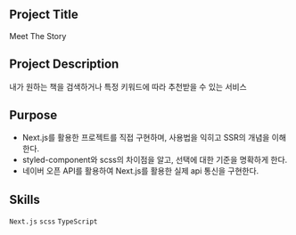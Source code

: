 ## Project Title

Meet The Story

## Project Description

내가 원하는 책을 검색하거나 특정 키워드에 따라 추천받을 수 있는 서비스

## Purpose

- Next.js를 활용한 프로젝트를 직접 구현하며, 사용법을 익히고 SSR의 개념을 이해한다.
- styled-component와 scss의 차이점을 알고, 선택에 대한 기준을 명확하게 한다.
- 네이버 오픈 API를 활용하여 Next.js를 활용한 실제 api 통신을 구현한다.

## Skills

`Next.js` `scss` `TypeScript`
